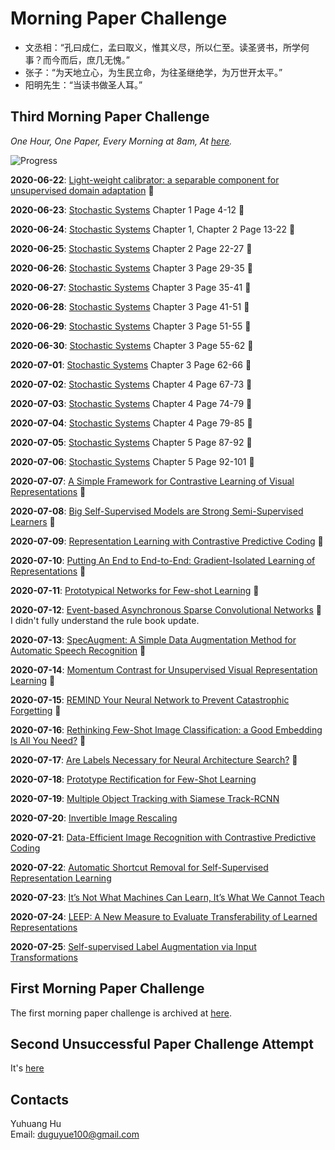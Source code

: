 # Morning Paper Challenge

+ 文丞相：“孔曰成仁，孟曰取义，惟其义尽，所以仁至。读圣贤书，所学何事？而今而后，庶几无愧。”
+ 张子：“为天地立心，为生民立命，为往圣继绝学，为万世开太平。”
+ 阳明先生：“当读书做圣人耳。”

## Third Morning Paper Challenge

_One Hour, One Paper, Every Morning at 8am, At [here](https://www.google.ch/maps/place/%22Monte+Diggelmann%22+-+vantage+point+in+Irchelpark/@47.3933675,8.5491733,118m/data=!3m1!1e3!4m5!3m4!1s0x0:0x2cb79f95aa652fc3!8m2!3d47.3932358!4d8.5495728?hl=en)._

![Progress](https://progress-bar.dev/26/?scale=42&title=MPC&width=360&suffix=)

__2020-06-22__: [Light-weight calibrator: a separable component for unsupervised domain adaptation](http://openaccess.thecvf.com/content_CVPR_2020/papers/Ye_Light-weight_Calibrator_A_Separable_Component_for_Unsupervised_Domain_Adaptation_CVPR_2020_paper.pdf) :tada:

__2020-06-23__: [Stochastic Systems](https://ethz.ch/content/dam/ethz/special-interest/mavt/dynamic-systems-n-control/idsc-dam/Lectures/Stochastic-Systems/Script_Stochastic_Sytems.pdf) Chapter 1 Page 4-12 :tada:

__2020-06-24__: [Stochastic Systems](https://ethz.ch/content/dam/ethz/special-interest/mavt/dynamic-systems-n-control/idsc-dam/Lectures/Stochastic-Systems/Script_Stochastic_Sytems.pdf) Chapter 1, Chapter 2 Page 13-22 :tada:

__2020-06-25__: [Stochastic Systems](https://ethz.ch/content/dam/ethz/special-interest/mavt/dynamic-systems-n-control/idsc-dam/Lectures/Stochastic-Systems/Script_Stochastic_Sytems.pdf) Chapter 2 Page 22-27 :tada:

__2020-06-26__: [Stochastic Systems](https://ethz.ch/content/dam/ethz/special-interest/mavt/dynamic-systems-n-control/idsc-dam/Lectures/Stochastic-Systems/Script_Stochastic_Sytems.pdf) Chapter 3 Page 29-35 :tada:

__2020-06-27__: [Stochastic Systems](https://ethz.ch/content/dam/ethz/special-interest/mavt/dynamic-systems-n-control/idsc-dam/Lectures/Stochastic-Systems/Script_Stochastic_Sytems.pdf) Chapter 3 Page 35-41 :tada:

__2020-06-28__: [Stochastic Systems](https://ethz.ch/content/dam/ethz/special-interest/mavt/dynamic-systems-n-control/idsc-dam/Lectures/Stochastic-Systems/Script_Stochastic_Sytems.pdf) Chapter 3 Page 41-51 :tada:

__2020-06-29__: [Stochastic Systems](https://ethz.ch/content/dam/ethz/special-interest/mavt/dynamic-systems-n-control/idsc-dam/Lectures/Stochastic-Systems/Script_Stochastic_Sytems.pdf) Chapter 3 Page 51-55 :tada:

__2020-06-30__: [Stochastic Systems](https://ethz.ch/content/dam/ethz/special-interest/mavt/dynamic-systems-n-control/idsc-dam/Lectures/Stochastic-Systems/Script_Stochastic_Sytems.pdf) Chapter 3 Page 55-62 :tada:

__2020-07-01__: [Stochastic Systems](https://ethz.ch/content/dam/ethz/special-interest/mavt/dynamic-systems-n-control/idsc-dam/Lectures/Stochastic-Systems/Script_Stochastic_Sytems.pdf) Chapter 3 Page 62-66 :tada:

__2020-07-02__: [Stochastic Systems](https://ethz.ch/content/dam/ethz/special-interest/mavt/dynamic-systems-n-control/idsc-dam/Lectures/Stochastic-Systems/Script_Stochastic_Sytems.pdf) Chapter 4 Page 67-73 :tada:

__2020-07-03__: [Stochastic Systems](https://ethz.ch/content/dam/ethz/special-interest/mavt/dynamic-systems-n-control/idsc-dam/Lectures/Stochastic-Systems/Script_Stochastic_Sytems.pdf) Chapter 4 Page 74-79 :tada:

__2020-07-04__: [Stochastic Systems](https://ethz.ch/content/dam/ethz/special-interest/mavt/dynamic-systems-n-control/idsc-dam/Lectures/Stochastic-Systems/Script_Stochastic_Sytems.pdf) Chapter 4 Page 79-85 :tada:

__2020-07-05__: [Stochastic Systems](https://ethz.ch/content/dam/ethz/special-interest/mavt/dynamic-systems-n-control/idsc-dam/Lectures/Stochastic-Systems/Script_Stochastic_Sytems.pdf) Chapter 5 Page 87-92 :tada:

__2020-07-06__: [Stochastic Systems](https://ethz.ch/content/dam/ethz/special-interest/mavt/dynamic-systems-n-control/idsc-dam/Lectures/Stochastic-Systems/Script_Stochastic_Sytems.pdf) Chapter 5 Page 92-101 :tada:

__2020-07-07__: [A Simple Framework for Contrastive Learning of Visual Representations](https://arxiv.org/abs/2002.05709) :tada:

__2020-07-08__: [Big Self-Supervised Models are Strong Semi-Supervised Learners](https://arxiv.org/abs/2006.10029) :tada:

__2020-07-09__: [Representation Learning with Contrastive Predictive Coding](https://arxiv.org/abs/1807.03748) :tada:

__2020-07-10__: [Putting An End to End-to-End: Gradient-Isolated Learning of Representations](https://arxiv.org/abs/1905.11786) :tada:

__2020-07-11__: [Prototypical Networks for Few-shot Learning](https://arxiv.org/abs/1703.05175) :tada:

__2020-07-12__: [Event-based Asynchronous Sparse Convolutional Networks](https://arxiv.org/abs/2003.09148) :tada: I didn't fully understand the rule book update.

__2020-07-13__: [SpecAugment: A Simple Data Augmentation Method for Automatic Speech Recognition](https://arxiv.org/pdf/1904.08779.pdf) :tada:

__2020-07-14__: [Momentum Contrast for Unsupervised Visual Representation Learning](https://arxiv.org/pdf/1911.05722.pdf) :tada:

__2020-07-15__: [REMIND Your Neural Network to Prevent Catastrophic Forgetting](https://arxiv.org/pdf/1910.02509.pdf) :tada:

__2020-07-16__: [Rethinking Few-Shot Image Classification: a Good Embedding Is All You Need?](https://arxiv.org/pdf/2003.11539.pdf) :tada:

__2020-07-17__: [Are Labels Necessary for Neural Architecture Search?](https://arxiv.org/pdf/2003.12056.pdf) :tada:

__2020-07-18__: [Prototype Rectification for Few-Shot Learning](https://arxiv.org/pdf/1911.10713.pdf)

__2020-07-19__: [Multiple Object Tracking with Siamese Track-RCNN](https://arxiv.org/pdf/2004.07786.pdf)

__2020-07-20__: [Invertible Image Rescaling](https://arxiv.org/pdf/2005.05650.pdf)

__2020-07-21__: [Data-Efficient Image Recognition with Contrastive Predictive Coding](https://arxiv.org/pdf/1905.09272.pdf)

__2020-07-22__: [Automatic Shortcut Removal for Self-Supervised Representation Learning](https://arxiv.org/pdf/2002.08822.pdf)

__2020-07-23__: [It’s Not What Machines Can Learn, It’s What We Cannot Teach](https://arxiv.org/pdf/2002.09398.pdf)

__2020-07-24__: [LEEP: A New Measure to Evaluate Transferability of Learned Representations](https://arxiv.org/pdf/2002.12462.pdf)

__2020-07-25__: [Self-supervised Label Augmentation via Input Transformations](https://arxiv.org/pdf/1910.05872.pdf)

## First Morning Paper Challenge

The first morning paper challenge is archived at [here](./first-challenge.md).

## Second Unsuccessful Paper Challenge Attempt

It's [here](./second-unsuccessful-attempt.md)

## Contacts

Yuhuang Hu  
Email: duguyue100@gmail.com
